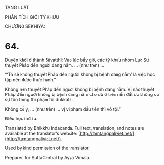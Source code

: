  

TẠNG LUẬT

PHÂN TÍCH GIỚI TỲ KHƯU

CHƯƠNG SEKHIYA:

# 64.

Duyên khởi ở thành Sāvatthī: Vào lúc bấy giờ, các tỳ khưu nhóm Lục Sư thuyết Pháp đến người đang nằm. … (như trên) …

“‘Ta sẽ không thuyết Pháp đến người không bị bệnh đang nằm’ là việc học tập nên được thực hành.”

Không nên thuyết Pháp đến người không bị bệnh đang nằm. Vị nào thuyết Pháp đến người không bị bệnh đang nằm cho dù ở trên nền đất do không có sự tôn trọng thì phạm tội dukkaṭa.

Không cố ý, … (như trên) … vị vi phạm đầu tiên thì vô tội.”

Điều học thứ tư.

Translated by Bhikkhu Indacanda. Full text, translation, and notes are available at the translator’s website: [http://tamtangpaliviet.net/](http://tamtangpaliviet.net/).

Used by kind permission of the translator.

Prepared for SuttaCentral by Ayya Vimala.